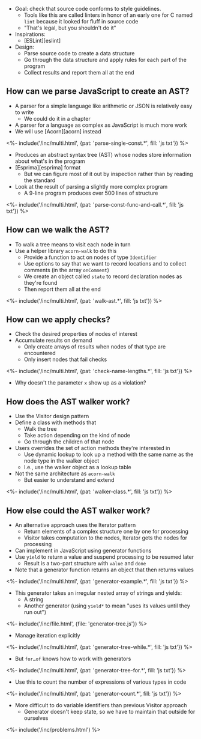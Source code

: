 ---
---

-   Goal: check that source code conforms to style guidelines.
    -   Tools like this are called <g key="linter">linters</g> in honor of an early one for C named `lint`
        because it looked for fluff in source code
    -   "That's legal, but you shouldn't do it"
-   Inspirations:
    -   [ESLint][eslint]
-   Design:
    -   Parse source code to create a data structure
    -   Go through the data structure and apply rules for each part of the program
    -   Collect results and report them all at the end

## How can we parse JavaScript to create an AST?

-   A parser for a simple language like arithmetic or JSON is relatively easy to write
    -   We could do it in a chapter
-   A parser for a language as complex as JavaScript is much more work
-   We will use [Acorn][acorn] instead

<%- include('/inc/multi.html', {pat: 'parse-single-const.*', fill: 'js txt'}) %>

-   Produces an <g key="abstract_syntax_tree">abstract syntax tree</g> (AST)
    whose nodes store information about what's in the program
-   [Esprima][esprima] format
    -   But we can figure most of it out by inspection rather than by reading the standard
-   Look at the result of parsing a slightly more complex program
    -   A 9-line program produces over 500 lines of structure

<%- include('/inc/multi.html', {pat: 'parse-const-func-and-call.*', fill: 'js txt'}) %>

## How can we walk the AST?

-   To <g key="walk_tree">walk a tree</g> means to visit each node in turn
-   Use a helper library `acorn-walk` to do this
    -   Provide a function to act on nodes of type `Identifier`
    -   Use options to say that we want to record locations and to collect comments (in the array `onComment`)
    -   We create an object called `state` to record declaration nodes as they're found
    -   Then report them all at the end

<%- include('/inc/multi.html', {pat: 'walk-ast.*', fill: 'js txt'}) %>

## How can we apply checks?

-   Check the desired properties of nodes of interest
-   Accumulate results on demand
    -   Only create arrays of results when nodes of that type are encountered
    -   Only insert nodes that fail checks

<%- include('/inc/multi.html', {pat: 'check-name-lengths.*', fill: 'js txt'}) %>

-   Why doesn't the parameter `x` show up as a violation?

## How does the AST walker work?

-   Use the <g key="visitor_pattern">Visitor</g> design pattern
-   Define a class with methods that
    -   Walk the tree
    -   Take action depending on the kind of node
    -   Go through the children of that node
-   Users overrides the set of action methods they're interested in
    -   Use <g key="dynamic_lookup">dynamic lookup</g> to look up a method
        with the same name as the node type in the walker object
    -   I.e., use the walker object as a lookup table
-   Not the same architecture as `acorn-walk`
    -   But easier to understand and extend

<%- include('/inc/multi.html', {pat: 'walker-class.*', fill: 'js txt'}) %>

## How else could the AST walker work?

-   An alternative approach uses the <g key="iterator_pattern">Iterator</g> pattern
    -   Return elements of a complex structure one by one for processing
    -   Visitor takes computation to the nodes, Iterator gets the nodes for processing
-   Can implement in JavaScript using <g key="generator_function">generator functions</g>
-   Use `yield` to return a value and suspend processing to be resumed later
    -   Result is a two-part structure with `value` and `done`
-   Note that a generator function returns an object that then returns values

<%- include('/inc/multi.html', {pat: 'generator-example.*', fill: 'js txt'}) %>

-   This generator takes an irregular nested array of strings and yields:
    -   A string
    -   Another generator (using `yield*` to mean "uses its values until they run out")

<%- include('/inc/file.html', {file: 'generator-tree.js'}) %>

-   Manage iteration explicitly

<%- include('/inc/multi.html', {pat: 'generator-tree-while.*', fill: 'js txt'}) %>

-   But `for…of` knows how to work with generators

<%- include('/inc/multi.html', {pat: 'generator-tree-for.*', fill: 'js txt'}) %>

-   Use this to count the number of expressions of various types in code

<%- include('/inc/multi.html', {pat: 'generator-count.*', fill: 'js txt'}) %>

-   More difficult to do variable identifiers than previous Visitor approach
    -   Generator doesn't keep state, so we have to maintain that outside for ourselves

<%- include('/inc/problems.html') %>
